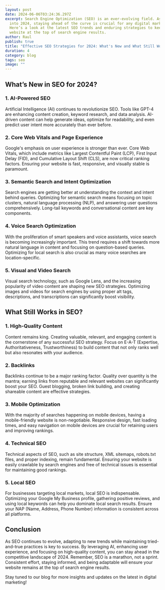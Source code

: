 ```yaml
---
layout: post
date: 2024-06-06T03:24:36.297Z
excerpt: Search Engine Optimization (SEO) is an ever-evolving field. As we step
  into 2024, staying ahead of the curve is crucial for any digital marketer.
  Here’s a look at the latest SEO trends and enduring strategies to keep your
  website at the top of search engine results.
author: Raul
publish: true
title: "Effective SEO Strategies for 2024: What's New and What Still Works"
duration: 4
category: blog
tags: seo
image: ""
---
```

## What’s New in SEO for 2024?

### 1. AI-Powered SEO

Artificial Intelligence (AI) continues to revolutionize SEO. Tools like GPT-4 are enhancing content creation, keyword research, and data analysis. AI-driven content can help generate ideas, optimize for readability, and even predict user intent more accurately than ever before.

### 2. Core Web Vitals and Page Experience

Google's emphasis on user experience is stronger than ever. Core Web Vitals, which include metrics like Largest Contentful Paint (LCP), First Input Delay (FID), and Cumulative Layout Shift (CLS), are now critical ranking factors. Ensuring your website is fast, responsive, and visually stable is paramount.

### 3. Semantic Search and Intent Optimization

Search engines are getting better at understanding the context and intent behind queries. Optimizing for semantic search means focusing on topic clusters, natural language processing (NLP), and answering user questions comprehensively. Long-tail keywords and conversational content are key components.

### 4. Voice Search Optimization

With the proliferation of smart speakers and voice assistants, voice search is becoming increasingly important. This trend requires a shift towards more natural language in content and focusing on question-based queries. Optimizing for local search is also crucial as many voice searches are location-specific.

### 5. Visual and Video Search

Visual search technology, such as Google Lens, and the increasing popularity of video content are shaping new SEO strategies. Optimizing images and videos for search engines by using proper alt tags, descriptions, and transcriptions can significantly boost visibility.

## What Still Works in SEO?

### 1. High-Quality Content

Content remains king. Creating valuable, relevant, and engaging content is the cornerstone of any successful SEO strategy. Focus on E-A-T (Expertise, Authoritativeness, Trustworthiness) to build content that not only ranks well but also resonates with your audience.

### 2. Backlinks

Backlinks continue to be a major ranking factor. Quality over quantity is the mantra; earning links from reputable and relevant websites can significantly boost your SEO. Guest blogging, broken link building, and creating shareable content are effective strategies.

### 3. Mobile Optimization

With the majority of searches happening on mobile devices, having a mobile-friendly website is non-negotiable. Responsive design, fast loading times, and easy navigation on mobile devices are crucial for retaining users and improving rankings.

### 4. Technical SEO

Technical aspects of SEO, such as site structure, XML sitemaps, robots.txt files, and proper indexing, remain fundamental. Ensuring your website is easily crawlable by search engines and free of technical issues is essential for maintaining good rankings.

### 5. Local SEO

For businesses targeting local markets, local SEO is indispensable. Optimizing your Google My Business profile, gathering positive reviews, and using local keywords can help you dominate local search results. Ensure your NAP (Name, Address, Phone Number) information is consistent across all platforms.

## Conclusion

As SEO continues to evolve, adapting to new trends while maintaining tried-and-true practices is key to success. By leveraging AI, enhancing user experience, and focusing on high-quality content, you can stay ahead in the competitive landscape of 2024. Remember, SEO is a marathon, not a sprint. Consistent effort, staying informed, and being adaptable will ensure your website remains at the top of search engine results.

Stay tuned to our blog for more insights and updates on the latest in digital marketing!